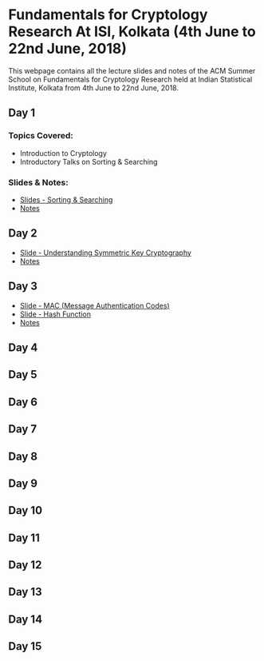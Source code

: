 #  **Fundamentals for Cryptology Research At ISI, Kolkata (4th June to 22nd June, 2018)**

This webpage contains all the lecture slides and notes of the ACM Summer School on Fundamentals for Cryptology Research held at Indian Statistical Institute, Kolkata from 4th June to 22nd June, 2018. 

## Day 1 

### Topics Covered:
- Introduction to Cryptology 
- Introductory Talks on Sorting & Searching

### Slides & Notes:
- [Slides - Sorting & Searching](https://acmschoolisi.github.io/Day%201/acm-lecture%202018.pdf)
- [Notes](https://acmschoolisi.github.io/Day%201/Day%201%20Notes.pdf)


## Day 2
- [Slide - Understanding Symmetric Key Cryptography](https://acmschoolisi.github.io/Day%202/Crypto.pdf)
- [Notes](https://acmschoolisi.github.io/Day%202/Day%202%20Notes.pdf)

## Day 3
- [Slide - MAC (Message Authentication Codes)](https://acmschoolisi.github.io/Day%203/MAC-talk.pptx)
- [Slide - Hash Function](https://acmschoolisi.github.io/Day%203/hash-function.pptx)
- [Notes](https://acmschoolisi.github.io/Day%203/Day%203%20Notes.pdf)

## Day 4

## Day 5

## Day 6

## Day 7

## Day 8

## Day 9

## Day 10

## Day 11

## Day 12

## Day 13

## Day 14

## Day 15
